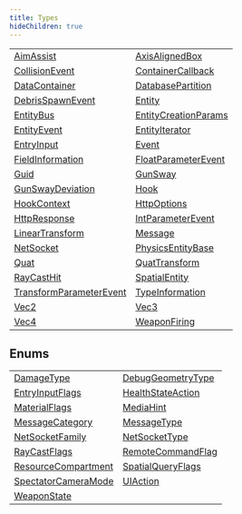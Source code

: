 ```yaml
---
title: Types
hideChildren: true
---
```


|   |   |
| --- | --- |
| [AimAssist](/vext/ref/shared/type/aimassist) | [AxisAlignedBox](/vext/ref/shared/type/axisalignedbox) |
| [CollisionEvent](/vext/ref/shared/type/collisionevent) | [ContainerCallback](/vext/ref/shared/type/containercallback) |
| [DataContainer](/vext/ref/shared/type/datacontainer) | [DatabasePartition](/vext/ref/shared/type/databasepartition) |
| [DebrisSpawnEvent](/vext/ref/shared/type/debrisspawnevent) | [Entity](/vext/ref/shared/type/entity) |
| [EntityBus](/vext/ref/shared/type/entitybus) | [EntityCreationParams](/vext/ref/shared/type/entitycreationparams) |
| [EntityEvent](/vext/ref/shared/type/entityevent) | [EntityIterator](/vext/ref/shared/type/entityiterator) |
| [EntryInput](/vext/ref/shared/type/entryinput) | [Event](/vext/ref/shared/type/event) |
| [FieldInformation](/vext/ref/shared/type/fieldinformation) | [FloatParameterEvent](/vext/ref/shared/type/floatparameterevent) |
| [Guid](/vext/ref/shared/type/guid) | [GunSway](/vext/ref/shared/type/gunsway) |
| [GunSwayDeviation](/vext/ref/shared/type/gunswaydeviation) | [Hook](/vext/ref/shared/type/hook) |
| [HookContext](/vext/ref/shared/type/hookcontext) | [HttpOptions](/vext/ref/shared/type/httpoptions) |
| [HttpResponse](/vext/ref/shared/type/httpresponse) | [IntParameterEvent](/vext/ref/shared/type/intparameterevent) |
| [LinearTransform](/vext/ref/shared/type/lineartransform) | [Message](/vext/ref/shared/type/message) |
| [NetSocket](/vext/ref/shared/type/netsocket) | [PhysicsEntityBase](/vext/ref/shared/type/physicsentitybase) |
| [Quat](/vext/ref/shared/type/quat) | [QuatTransform](/vext/ref/shared/type/quattransform) |
| [RayCastHit](/vext/ref/shared/type/raycasthit) | [SpatialEntity](/vext/ref/shared/type/spatialentity) |
| [TransformParameterEvent](/vext/ref/shared/type/transformparameterevent) | [TypeInformation](/vext/ref/shared/type/typeinformation) |
| [Vec2](/vext/ref/shared/type/vec2) | [Vec3](/vext/ref/shared/type/vec3) |
| [Vec4](/vext/ref/shared/type/vec4) | [WeaponFiring](/vext/ref/shared/type/weaponfiring) |

## Enums

|   |   |
| --- | --- |
| [DamageType](/vext/ref/shared/type/damagetype) | [DebugGeometryType](/vext/ref/shared/type/debuggeometrytype) |
| [EntryInputFlags](/vext/ref/shared/type/entryinputflags) | [HealthStateAction](/vext/ref/shared/type/healthstateaction) |
| [MaterialFlags](/vext/ref/shared/type/materialflags) | [MediaHint](/vext/ref/shared/type/mediahint) |
| [MessageCategory](/vext/ref/shared/type/messagecategory) | [MessageType](/vext/ref/shared/type/messagetype) |
| [NetSocketFamily](/vext/ref/shared/type/netsocketfamily) | [NetSocketType](/vext/ref/shared/type/netsockettype) |
| [RayCastFlags](/vext/ref/shared/type/raycastflags) | [RemoteCommandFlag](/vext/ref/shared/type/remotecommandflag) |
| [ResourceCompartment](/vext/ref/shared/type/resourcecompartment) | [SpatialQueryFlags](/vext/ref/shared/type/spatialqueryflags) |
| [SpectatorCameraMode](/vext/ref/shared/type/spectatorcameramode) | [UIAction](/vext/ref/shared/type/uiaction) |
| [WeaponState](/vext/ref/shared/type/weaponstate) | |

